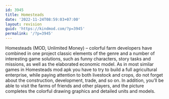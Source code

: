 ```yaml
---
id: 3945
title: Homesteads
date: '2022-11-24T08:59:03+07:00'
layout: revision
guid: 'https://kindmod.com/?p=3945'
permalink: '/?p=3945'
---
```


Homesteads (MOD, Unlimited Money) – colorful farm developers have combined in one project classic elements of the genre and a number of interesting game solutions, such as funny characters, story tasks and missions, as well as the elaborated economic model. As in most similar games in Homesteads mod apk you have to try to build a full agricultural enterprise, while paying attention to both livestock and crops, do not forget about the construction, development, trade, and so on. In addition, you’ll be able to visit the farms of friends and other players, and the picture completes the colorful drawing graphics and detailed units and models.